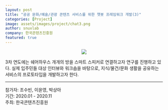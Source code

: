 ```yaml
---
layout: post
title: "공공 문화/예술/관광 콘텐츠 서비스를 위한 챗봇 프레임워크 개발(3)"
categories: [Project]
image: assets/images/project/chat3.png
author: snuxlab
company: 한국콘텐츠진흥원
featured: true
---
```


<p align="center"><img src="{{site.baseurl}}/assets/images/project/chat3.png"></p>
<p>3차 연도에는 쉐어하우스 개개의 방을 스마트 스피커로 연결하고자 연구를 진행하고 있다. 실제 입주민들 대상 인터뷰와 워크숍을 바탕으로, 지식/물건/문화 생활을 공유하는 서비스의 프로토타입을 개발하고자 한다.</p>

<hr>
참가자: 조수빈, 이윤영, 박상아<br>
기간: 2020.01 - 2020.11<br>
주최: 한국콘텐츠진흥원
